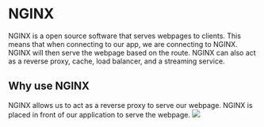 # NGINX 
NGINX is a open source software that serves webpages to clients. This means that when connecting to our app, we are connecting to NGINX. NGINX will then serve the webpage based on the route. NGINX can also act as a reverse proxy, cache, load balancer, and a streaming service. 

## Why use NGINX
NGINX allows us to act as a reverse proxy to serve our webpage. NGINX is placed in front of our application to serve the webpage. 
<img src="../user-guide-images/nginx.jpg"/>